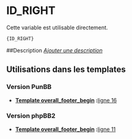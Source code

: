 # ID_RIGHT


Cette variable est utilisable directement.

```html
{ID_RIGHT}
```

##Description
[*Ajouter une description*](https://fa-tvars.appspot.com/var/ID_RIGHT)

## Utilisations dans les templates

### Version PunBB

* __[Template overall_footer_begin](../tpl/var/punbb/overall_footer_begin.md#readme) :__[ligne 16](../tpl/src/punbb/overall_footer_begin.tpl#L16)

### Version phpBB2

* __[Template overall_footer_begin](../tpl/var/subsilver/overall_footer_begin.md#readme) :__[ligne 11](../tpl/src/subsilver/overall_footer_begin.tpl#L11)